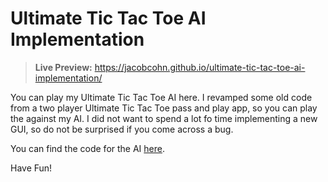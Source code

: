 # Ultimate Tic Tac Toe AI Implementation

> **Live Preview:** https://jacobcohn.github.io/ultimate-tic-tac-toe-ai-implementation/

You can play my Ultimate Tic Tac Toe AI here. I revamped some old code from a two player Ultimate Tic Tac Toe pass and play app, so you can play the against my AI. I did not want to spend a lot fo time implementing a new GUI, so do not be surprised if you come across a bug. 

You can find the code for the AI [here](https://github.com/jacobcohn/ultimate-tic-tac-toe-ai).

Have Fun!
